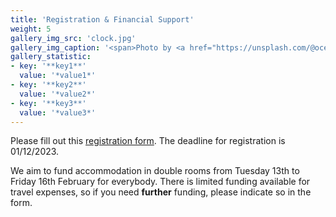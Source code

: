 ```yaml
---
title: 'Registration & Financial Support'
weight: 5
gallery_img_src: 'clock.jpg'
gallery_img_caption: '<span>Photo by <a href="https://unsplash.com/@oceanng?utm_source=unsplash&amp;utm_medium=referral&amp;utm_content=creditCopyText">Ocean Ng</a> on <a href="https://unsplash.com/s/photos/clock?utm_source=unsplash&amp;utm_medium=referral&amp;utm_content=creditCopyText">Unsplash</a></span>'
gallery_statistic:
- key: '**key1**'
  value: '*value1*'
- key: '**key2**'
  value: '*value2*'
- key: '**key3**'
  value: '*value3*'
---
```


Please fill out this [registration form](https://docs.google.com/forms/d/e/1FAIpQLScKeIN0tCSxRKsLiY_9DHVg1ApZc6gSHPRlDFCN9OVzFpGL9Q/viewform?usp=sf_link).
The deadline for registration is 01/12/2023.

We aim to fund accommodation in double rooms from Tuesday 13th to Friday 16th February for everybody.
There is limited funding available for travel expenses, so if you need **further** funding, please indicate so in the form.